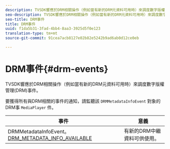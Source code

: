 ```yaml
---
description: TVSDK響應於DRM相關操作（例如當有新的DRM元資料可用時）來調度數字版權管理(DRM)事件。
seo-description: TVSDK響應於DRM相關操作（例如當有新的DRM元資料可用時）來調度數字版權管理(DRM)事件。
seo-title: DRM事件
title: DRM事件
uuid: f1da5b31-3fad-4bb4-8aa3-3925d5f0e123
translation-type: tm+mt
source-git-commit: 91cea7acb8127e02b82e5242b9ad6ab0d12ce0eb

---
```



# DRM事件{#drm-events}

TVSDK響應於DRM相關操作（例如當有新的DRM元資料可用時）來調度數字版權管理(DRM)事件。

要獲得所有與DRM相關的事件的通知，請監聽該 `DRMMetadataInfoEvent` 對象的DRM事 `MediaPlayer` 件。

| 事件 | 意義 |
|---|---|
| DRMMetadataInfoEvent。[DRM_METADATA_INFO_AVAILABLE](https://help.adobe.com/en_US/primetime/api/psdk/asdoc-dhls_1.4/com/adobe/mediacore/events/DRMMetadataInfoEvent.html#DRM_METADATA_INFO_AVAILABLE) | 有新的DRM中繼資料可供使用。 |
